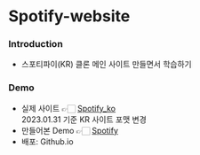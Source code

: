 # Spotify-website

### Introduction
- 스포티파이(KR) 클론 메인 사이트 만들면서 학습하기

### Demo
- 실제 사이트 👉🏻 [Spotify_ko](https://www.spotify.com/kr-ko/)<div> 2023.01.31 기준 KR 사이트 포맷 변경
- 만들어본 Demo 👉🏻 [Spotify](https://heeye-log.github.io/spotify-website-clone/)</div>
- 배포: Github.io

